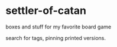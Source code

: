 settler-of-catan
================

boxes and stuff for my favorite board game

search for tags, pinning printed versions.